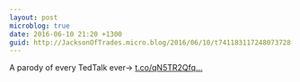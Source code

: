 ```yaml
---
layout: post
microblog: true
date: 2016-06-10 21:20 +1300
guid: http://JacksonOfTrades.micro.blog/2016/06/10/t741183117248073728.html
---
```

A parody of every TedTalk ever→ [t.co/qN5TR2Qfq...](https://t.co/qN5TR2Qfq7)
